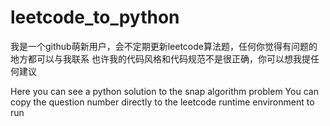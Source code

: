 # leetcode_to_python
我是一个github萌新用户，会不定期更新leetcode算法题，任何你觉得有问题的地方都可以与我联系
也许我的代码风格和代码规范不是很正确，你可以想我提任何建议

Here you can see a python solution to the snap algorithm problem
You can copy the question number directly to the leetcode runtime environment to run
